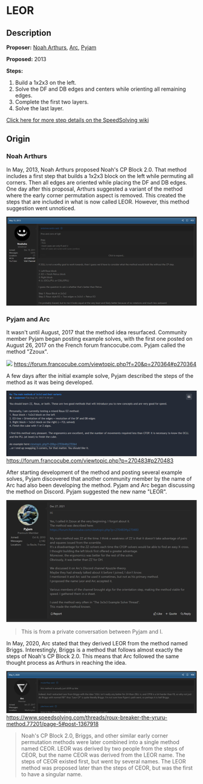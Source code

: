 # LEOR

## Description

**Proposer:** [Noah Arthurs](CubingContributors/MethodDevelopers.md#arthurs-noah), [Arc](CubingContributors/MethodDevelopers.md#arc), [Pyjam](CubingContributors/MethodDevelopers.md#pyjam)

**Proposed:** 2013

**Steps:**

1. Build a 1x2x3 on the left.
2. Solve the DF and DB edges and centers while orienting all remaining edges.
3. Complete the first two layers.
4. Solve the last layer.

[Click here for more step details on the SpeedSolving wiki](https://www.speedsolving.com/wiki/index.php/LEOR)

## Origin

### Noah Arthurs

In May, 2013, Noah Arthurs proposed Noah's CP Block 2.0. That method includes a first step that builds a 1x2x3 block on the left while permuting all corners. Then all edges are oriented while placing the DF and DB edges. One day after this proposal, Arthurs suggested a variant of the method where the early corner permutation aspect is removed. This created the steps that are included in what is now called LEOR. However, this method suggestion went unnoticed.

![](img/LEOR/Arthurs.png)

### Pyjam and Arc

It wasn't until August, 2017 that the method idea resurfaced. Community member Pyjam began posting example solves, with the first one posted on August 26, 2017 on the French forum francocube.com. Pyjam called the method "Zzoux".

![](img/LEOR/Pyjam.png)
https://forum.francocube.com/viewtopic.php?f=20&p=270364#p270364

A few days after the initial example solve, Pyjam described the steps of the method as it was being developed.

![](img/LEOR/Pyjam2.png)
https://forum.francocube.com/viewtopic.php?p=270483#p270483

After starting development of the method and posting several example solves, Pyjam discovered that another community member by the name of Arc had also been developing the method. Pyjam and Arc began discussing the method on Discord. Pyjam suggested the new name "LEOR".

![](img/LEOR/Pyjam3.png)
>This is from a private conversation between Pyjam and I.

In May, 2020, Arc stated that they derived LEOR from the method named Briggs. Interestingly, Briggs is a method that follows almost exactly the steps of Noah's CP Block 2.0. This means that Arc followed the same thought process as Arthurs in reaching the idea.

![](img/LEOR/Arc.png)
https://www.speedsolving.com/threads/roux-breaker-the-yruru-method.77201/page-5#post-1367918

>Noah's CP Block 2.0, Briggs, and other similar early corner permutation methods were later combined into a single method named CEOR. LEOR was derived by two people from the steps of CEOR, but the name CEOR was derived from the LEOR name. The steps of CEOR existed first, but went by several names. The LEOR method was proposed later than the steps of CEOR, but was the first to have a singular name.